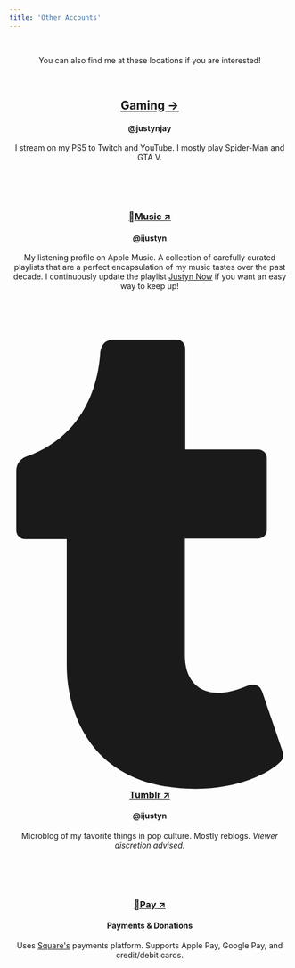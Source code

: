 ```yaml
---
title: 'Other Accounts'
---
```

<center><br><p>You can also find me at these locations if you are interested!</p><br>
    
<h2><a href="/gaming">Gaming &#8594;</a></h2>
<h4>@justynjay</h4>
I stream on my PS5 to Twitch and YouTube. I mostly play Spider-Man and GTA V.

<br><br><br>
    
<h3><a href="/apple-music" target="_blank">Music &#8599;</a></h3>
<h4>@ijustyn</h4>
My listening profile on Apple Music. A collection of carefully curated playlists that are a perfect encapsulation of my music tastes over the past decade. I continuously update the playlist <a href="/justyn-now">Justyn Now</a> if you want an easy way to keep up!

<br><br><br>

<h3><span class="icon relative inline-block align-text-bottom">
    <svg aria-hidden="true" focusable="false" data-prefix="fab" data-icon="tumblr" class="svg-inline--fa fa-tumblr fa-w-10" role="img" xmlns="http://www.w3.org/2000/svg" viewBox="0 0 320 512"><path fill="currentColor" d="M309.8 480.3c-13.6 14.5-50 31.7-97.4 31.7-120.8 0-147-88.8-147-140.6v-144H17.9c-5.5 0-10-4.5-10-10v-68c0-7.2 4.5-13.6 11.3-16 62-21.8 81.5-76 84.3-117.1.8-11 6.5-16.3 16.1-16.3h70.9c5.5 0 10 4.5 10 10v115.2h83c5.5 0 10 4.4 10 9.9v81.7c0 5.5-4.5 10-10 10h-83.4V360c0 34.2 23.7 53.6 68 35.8 4.8-1.9 9-3.2 12.7-2.2 3.5.9 5.8 3.4 7.4 7.9l22 64.3c1.8 5 3.3 10.6-.4 14.5z"></path></svg>
  </span><a href="/tumblr" target="_blank">Tumblr &#8599;</a></h3>
<h4>@ijustyn</h4>
Microblog of my favorite things in pop culture. Mostly reblogs. <i>Viewer discretion advised.</i>

<br><br><br>
    
<h3><a href="/tip" target="_blank">Pay &#8599;</a></h3>
<h4>Payments & Donations</h4>
Uses <a href="https://squareup.com">Square's</a> payments platform. Supports Apple Pay, Google Pay, and credit/debit cards. 
<br><br><br>
</center>